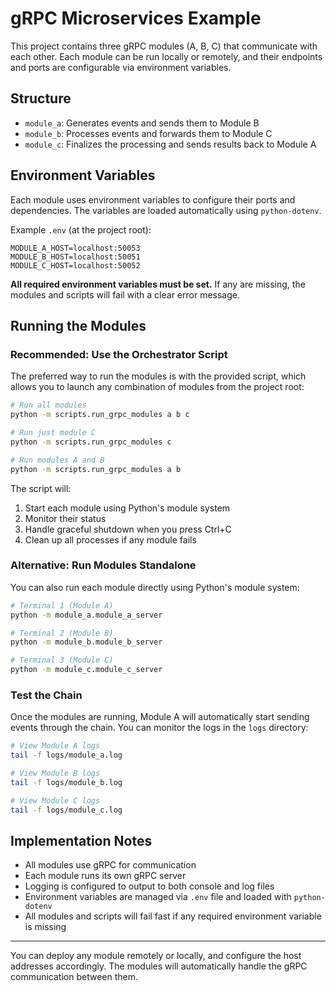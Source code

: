 # gRPC Microservices Example

This project contains three gRPC modules (A, B, C) that communicate with each other. Each module can be run locally or remotely, and their endpoints and ports are configurable via environment variables.

## Structure
- `module_a`: Generates events and sends them to Module B
- `module_b`: Processes events and forwards them to Module C
- `module_c`: Finalizes the processing and sends results back to Module A

## Environment Variables
Each module uses environment variables to configure their ports and dependencies. The variables are loaded automatically using `python-dotenv`.

Example `.env` (at the project root):
```
MODULE_A_HOST=localhost:50053
MODULE_B_HOST=localhost:50051
MODULE_C_HOST=localhost:50052
```

**All required environment variables must be set.** If any are missing, the modules and scripts will fail with a clear error message.

## Running the Modules

### Recommended: Use the Orchestrator Script
The preferred way to run the modules is with the provided script, which allows you to launch any combination of modules from the project root:

```bash
# Run all modules
python -m scripts.run_grpc_modules a b c

# Run just module C
python -m scripts.run_grpc_modules c

# Run modules A and B
python -m scripts.run_grpc_modules a b
```

The script will:
1. Start each module using Python's module system
2. Monitor their status
3. Handle graceful shutdown when you press Ctrl+C
4. Clean up all processes if any module fails

### Alternative: Run Modules Standalone
You can also run each module directly using Python's module system:

```bash
# Terminal 1 (Module A)
python -m module_a.module_a_server

# Terminal 2 (Module B)
python -m module_b.module_b_server

# Terminal 3 (Module C)
python -m module_c.module_c_server
```

### Test the Chain
Once the modules are running, Module A will automatically start sending events through the chain. You can monitor the logs in the `logs` directory:

```bash
# View Module A logs
tail -f logs/module_a.log

# View Module B logs
tail -f logs/module_b.log

# View Module C logs
tail -f logs/module_c.log
```

## Implementation Notes
- All modules use gRPC for communication
- Each module runs its own gRPC server
- Logging is configured to output to both console and log files
- Environment variables are managed via `.env` file and loaded with `python-dotenv`
- All modules and scripts will fail fast if any required environment variable is missing

---

You can deploy any module remotely or locally, and configure the host addresses accordingly. The modules will automatically handle the gRPC communication between them. 